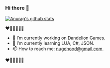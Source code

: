### Hi there 👋
[![Anurag's github stats](https://github-readme-stats.vercel.app/api?username=nugehood)](https://github.com/anuraghazra/github-readme-stats)


❤️🧡💛💚💙💜

- 🔭 I’m currently working on Dandelion Games.
- 🌱 I’m currently learning LUA, C#, JSON.
- 📫 How to reach me: nugehood@gmail.com.

❤️🧡💛💚💙💜
